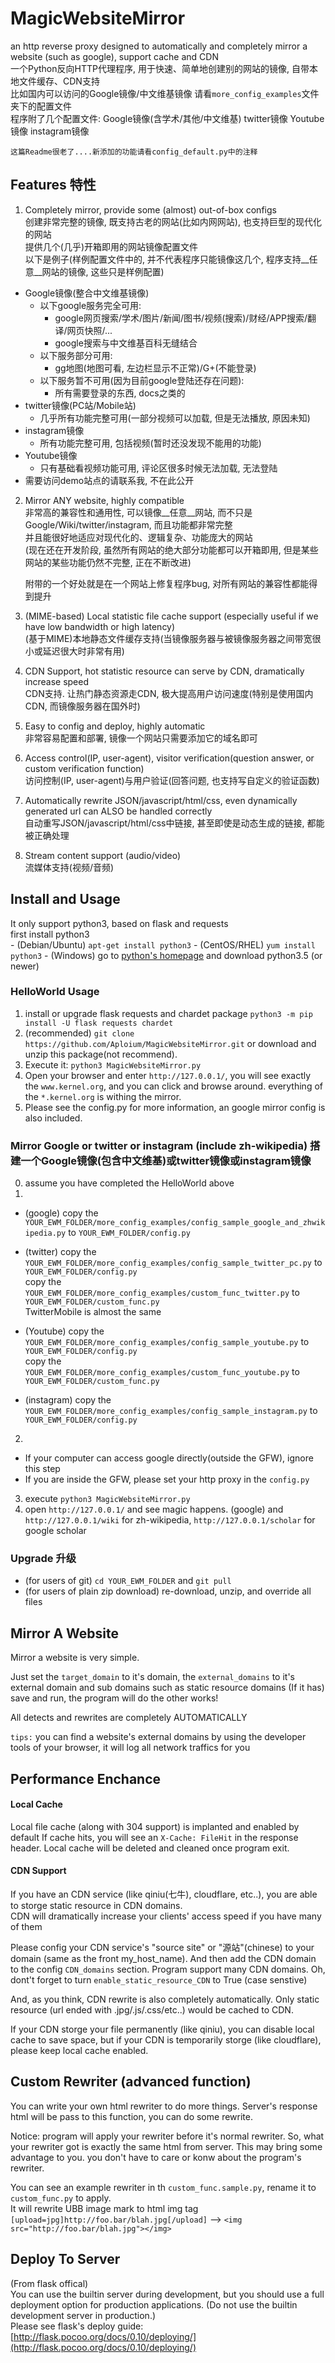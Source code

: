 # MagicWebsiteMirror
an http reverse proxy designed to automatically and completely mirror a website (such as google), support cache and CDN  
一个Python反向HTTP代理程序, 用于快速、简单地创建别的网站的镜像, 自带本地文件缓存、CDN支持  
比如国内可以访问的Google镜像/中文维基镜像 请看`more_config_examples`文件夹下的配置文件  
程序附了几个配置文件:  Google镜像(含学术/其他/中文维基) twitter镜像 Youtube镜像 instagram镜像   
  
  
`这篇Readme很老了....新添加的功能请看config_default.py中的注释`  
  

## Features 特性
1. Completely mirror, provide some (almost) out-of-box configs  
  创建非常完整的镜像, 既支持古老的网站(比如内网网站), 也支持巨型的现代化的网站   
  提供几个(几乎)开箱即用的网站镜像配置文件  
  以下是例子(样例配置文件中的, 并不代表程序只能镜像这几个, 程序支持__任意__网站的镜像, 这些只是样例配置)    
  - Google镜像(整合中文维基镜像)
    - 以下google服务完全可用:
      - google网页搜索/学术/图片/新闻/图书/视频(搜索)/财经/APP搜索/翻译/网页快照/...
      - google搜索与中文维基百科无缝结合
    - 以下服务部分可用:
      - gg地图(地图可看, 左边栏显示不正常)/G+(不能登录)
    - 以下服务暂不可用(因为目前google登陆还存在问题):
      - 所有需要登录的东西, docs之类的
  - twitter镜像(PC站/Mobile站)
    - 几乎所有功能完整可用(一部分视频可以加载, 但是无法播放, 原因未知)
  - instagram镜像
    - 所有功能完整可用, 包括视频(暂时还没发现不能用的功能)
  - Youtube镜像
    - 只有基础看视频功能可用, 评论区很多时候无法加载, 无法登陆 
  - 需要访问demo站点的请联系我, 不在此公开
  
2. Mirror ANY website, highly compatible  
   非常高的兼容性和通用性, 可以镜像__任意__网站, 而不只是Google/Wiki/twitter/instagram, 而且功能都非常完整  
   并且能很好地适应对现代化的、逻辑复杂、功能庞大的网站  
   (现在还在开发阶段, 虽然所有网站的绝大部分功能都可以开箱即用, 但是某些网站的某些功能仍然不完整, 正在不断改进)  

   附带的一个好处就是在一个网站上修复程序bug, 对所有网站的兼容性都能得到提升  
  
3. (MIME-based) Local statistic file cache support (especially useful if we have low bandwidth or high latency)  
  (基于MIME)本地静态文件缓存支持(当镜像服务器与被镜像服务器之间带宽很小或延迟很大时非常有用)  
  
4. CDN Support, hot statistic resource can serve by CDN, dramatically increase speed  
  CDN支持. 让热门静态资源走CDN, 极大提高用户访问速度(特别是使用国内CDN, 而镜像服务器在国外时)  
  
5. Easy to config and deploy, highly automatic  
  非常容易配置和部署, 镜像一个网站只需要添加它的域名即可  
  
6. Access control(IP, user-agent), visitor verification(question answer, or custom verification function)  
  访问控制(IP, user-agent)与用户验证(回答问题, 也支持写自定义的验证函数)  
  
7. Automatically rewrite JSON/javascript/html/css, even dynamically generated url can ALSO be handled correctly  
  自动重写JSON/javascript/html/css中链接, 甚至即使是动态生成的链接, 都能被正确处理  

8. Stream content support (audio/video)  
  流媒体支持(视频/音频)  
  
## Install and Usage
It only support python3, based on flask and requests  
first install python3  
    - (Debian/Ubuntu) `apt-get install python3`
    - (CentOS/RHEL) `yum install python3`
    - (Windows) go to [python's homepage](https://www.python.org/downloads/) and download python3.5 (or newer)  

### HelloWorld Usage  
1. install or upgrade flask requests and chardet package `python3 -m pip install -U flask requests chardet`  
2. (recommended) `git clone https://github.com/Aploium/MagicWebsiteMirror.git` or download and unzip this package(not recommend).   
3. Execute it: `python3 MagicWebsiteMirror.py`  
4. Open your browser and enter `http://127.0.0.1/`, you will see exactly the `www.kernel.org`, and you can click and browse around. everything of
 the `*.kernel.org` is withing the mirror.
5. Please see the config.py for more information, an google mirror config is also included.

### Mirror Google or twitter or instagram (include zh-wikipedia) 搭建一个Google镜像(包含中文维基)或twitter镜像或instagram镜像 
0. assume you have completed the HelloWorld above
1. 
  - (google) copy the `YOUR_EWM_FOLDER/more_config_examples/config_sample_google_and_zhwikipedia.py` to `YOUR_EWM_FOLDER/config.py`  
  
  - (twitter) copy the `YOUR_EWM_FOLDER/more_config_examples/config_sample_twitter_pc.py` to `YOUR_EWM_FOLDER/config.py`  
                copy the `YOUR_EWM_FOLDER/more_config_examples/custom_func_twitter.py` to `YOUR_EWM_FOLDER/custom_func.py`  
                TwitterMobile is almost the same

  - (Youtube)  copy the `YOUR_EWM_FOLDER/more_config_examples/config_sample_youtube.py` to `YOUR_EWM_FOLDER/config.py`  
               copy the `YOUR_EWM_FOLDER/more_config_examples/custom_func_youtube.py` to `YOUR_EWM_FOLDER/custom_func.py`  
  
  - (instagram) copy the `YOUR_EWM_FOLDER/more_config_examples/config_sample_instagram.py` to `YOUR_EWM_FOLDER/config.py`  
2. 
  - If your computer can access google directly(outside the GFW), ignore this step
  - If you are inside the GFW, please set your http proxy in the `config.py`
3. execute `python3 MagicWebsiteMirror.py`
4. open `http://127.0.0.1/` and see magic happens. (google) and `http://127.0.0.1/wiki` for zh-wikipedia, `http://127.0.0.1/scholar` for google scholar

### Upgrade 升级
 - (for users of git) `cd YOUR_EWM_FOLDER` and `git pull`
 - (for users of plain zip download) re-download, unzip, and override all files
 

  
## Mirror A Website
Mirror a website is very simple.  

Just set the `target_domain` to it's domain, the `external_domains` to it's external domain and sub domains 
such as static resource domains (If it has)  
save and run, the program will do the other works!   

All detects and rewrites are completely AUTOMATICALLY  

`tips:` you can find a website's external domains by using the developer tools of your browser, it will log all network traffics for you  

## Performance Enchance
#### Local Cache
  Local file cache (along with 304 support) is implanted and enabled by default
  If cache hits, you will see an `X-Cache: FileHit` in the response header.
  Local cache will be deleted and cleaned once program exit.
  
#### CDN Support
If you have an CDN service (like qiniu(七牛), cloudflare, etc..), you are able to storge static resource in CDN domains.  
CDN will dramatically increase your clients' access speed if you have many of them  

Please config your CDN service's "source site" or "源站"(chinese) to your domain (same as the front my_host_name). And then add the CDN domain to the config `CDN_domains` section. Program support many CDN domains.
Oh, dont't forget to turn `enable_static_resource_CDN` to True (case senstive)

And, as you think, CDN rewrite is also completely automatically.
Only static resource (url ended with .jpg/.js/.css/etc..) would be cached to CDN.

If your CDN storge your file permanently (like qiniu), you can disable local cache to save space, but if your CDN is temporarily storge (like cloudflare), please keep local cache enabled.
  
## Custom Rewriter (advanced function)
You can write your own html rewriter to do more things. Server's response html will be pass to this function, you can do some rewrite.  

Notice: program will apply your rewriter before it's normal rewriter. So, what your rewriter got is exactly the same html from server. This may bring some advantage to you. you don't have to care or konw about the program's rewriter.  

You can see an example rewriter in th `custom_func.sample.py`, rename it to `custom_func.py` to apply.  
It will rewrite UBB image mark to html img tag  
`[upload=jpg]http://foo.bar/blah.jpg[/upload]` --> `<img src="http://foo.bar/blah.jpg"></img>` 

## Deploy To Server
(From flask offical)  
    You can use the builtin server during development, but you should use a full deployment option for production applications. (Do not use the builtin development server in production.)  
Please see flask's deploy guide: [http://flask.pocoo.org/docs/0.10/deploying/](http://flask.pocoo.org/docs/0.10/deploying/)  


